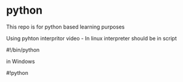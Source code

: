 # python
This repo is for python based learning purposes

Using pyhton interpritor video - 
In linux interpreter should be in script

#!/bin/python

in Windows 

#!python
